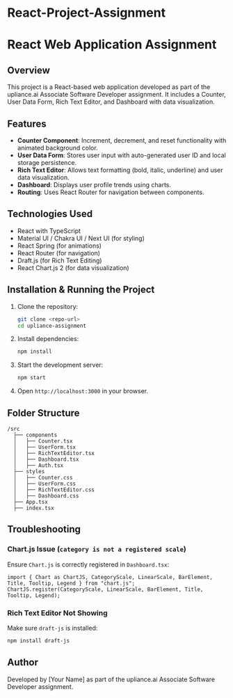 # React-Project-Assignment

# React Web Application Assignment

## Overview
This project is a React-based web application developed as part of the upliance.ai Associate Software Developer assignment. It includes a Counter, User Data Form, Rich Text Editor, and Dashboard with data visualization.

## Features
- **Counter Component**: Increment, decrement, and reset functionality with animated background color.
- **User Data Form**: Stores user input with auto-generated user ID and local storage persistence.
- **Rich Text Editor**: Allows text formatting (bold, italic, underline) and user data visualization.
- **Dashboard**: Displays user profile trends using charts.
- **Routing**: Uses React Router for navigation between components.

## Technologies Used
- React with TypeScript
- Material UI / Chakra UI / Next UI (for styling)
- React Spring (for animations)
- React Router (for navigation)
- Draft.js (for Rich Text Editing)
- React Chart.js 2 (for data visualization)

## Installation & Running the Project
1. Clone the repository:
   ```sh
   git clone <repo-url>
   cd upliance-assignment
   ```
2. Install dependencies:
   ```sh
   npm install
   ```
3. Start the development server:
   ```sh
   npm start
   ```
4. Open `http://localhost:3000` in your browser.

## Folder Structure
```
/src
  ├── components
  │   ├── Counter.tsx
  │   ├── UserForm.tsx
  │   ├── RichTextEditor.tsx
  │   ├── Dashboard.tsx
  │   ├── Auth.tsx
  ├── styles
  │   ├── Counter.css
  │   ├── UserForm.css
  │   ├── RichTextEditor.css
  │   ├── Dashboard.css
  ├── App.tsx
  ├── index.tsx
```

## Troubleshooting
### Chart.js Issue (`category is not a registered scale`)
Ensure `Chart.js` is correctly registered in `Dashboard.tsx`:
```tsx
import { Chart as ChartJS, CategoryScale, LinearScale, BarElement, Title, Tooltip, Legend } from "chart.js";
ChartJS.register(CategoryScale, LinearScale, BarElement, Title, Tooltip, Legend);
```

### Rich Text Editor Not Showing
Make sure `draft-js` is installed:
```sh
npm install draft-js
```

## Author
Developed by [Your Name] as part of the upliance.ai Associate Software Developer assignment.

